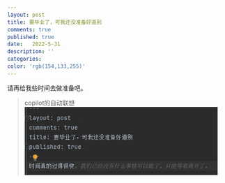 ```yaml
---
layout: post
title: 要毕业了，可我还没准备好道别
comments: true
published: true
date:   2022-5-31
description: ''
categories:
color: 'rgb(154,133,255)'
---
```

请再给我些时间去做准备吧。

> copilot的自动联想
![](\image\2022-05\2022-05-31-004941.jpg)
